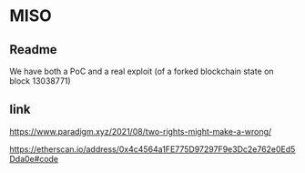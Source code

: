 # MISO

## Readme 

We have both a PoC and a real exploit (of a forked blockchain state on block 13038771)

## link 

https://www.paradigm.xyz/2021/08/two-rights-might-make-a-wrong/

https://etherscan.io/address/0x4c4564a1FE775D97297F9e3Dc2e762e0Ed5Dda0e#code
